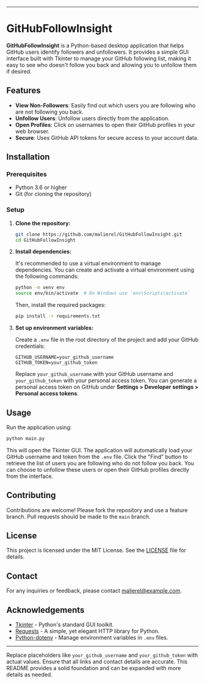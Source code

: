
---

# GitHubFollowInsight

**GitHubFollowInsight** is a Python-based desktop application that helps GitHub users identify followers and unfollowers. It provides a simple GUI interface built with Tkinter to manage your GitHub following list, making it easy to see who doesn't follow you back and allowing you to unfollow them if desired.

## Features

- **View Non-Followers**: Easily find out which users you are following who are not following you back.
- **Unfollow Users**: Unfollow users directly from the application.
- **Open Profiles**: Click on usernames to open their GitHub profiles in your web browser.
- **Secure**: Uses GitHub API tokens for secure access to your account data.

## Installation

### Prerequisites

- Python 3.6 or higher
- Git (for cloning the repository)

### Setup

1. **Clone the repository:**

   ```bash
   git clone https://github.com/malierel/GitHubFollowInsight.git
   cd GitHubFollowInsight
   ```

2. **Install dependencies:**

   It's recommended to use a virtual environment to manage dependencies. You can create and activate a virtual environment using the following commands:

   ```bash
   python -m venv env
   source env/bin/activate  # On Windows use `env\Scripts\activate`
   ```

   Then, install the required packages:

   ```bash
   pip install -r requirements.txt
   ```

3. **Set up environment variables:**

   Create a `.env` file in the root directory of the project and add your GitHub credentials:

   ```
   GITHUB_USERNAME=your_github_username
   GITHUB_TOKEN=your_github_token
   ```

   Replace `your_github_username` with your GitHub username and `your_github_token` with your personal access token. You can generate a personal access token on GitHub under **Settings > Developer settings > Personal access tokens**.

## Usage

Run the application using:

```bash
python main.py
```

This will open the Tkinter GUI. The application will automatically load your GitHub username and token from the `.env` file. Click the "Find" button to retrieve the list of users you are following who do not follow you back. You can choose to unfollow these users or open their GitHub profiles directly from the interface.

## Contributing

Contributions are welcome! Please fork the repository and use a feature branch. Pull requests should be made to the `main` branch.

## License

This project is licensed under the MIT License. See the [LICENSE](LICENSE) file for details.

## Contact

For any inquiries or feedback, please contact malierel@example.com.

## Acknowledgements

- [Tkinter](https://docs.python.org/3/library/tkinter.html) - Python's standard GUI toolkit.
- [Requests](https://requests.readthedocs.io/en/latest/) - A simple, yet elegant HTTP library for Python.
- [Python-dotenv](https://github.com/theskumar/python-dotenv) - Manage environment variables in `.env` files.

---

Replace placeholders like `your_github_username` and `your_github_token` with actual values. Ensure that all links and contact details are accurate. This README provides a solid foundation and can be expanded with more details as needed.
